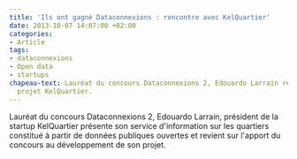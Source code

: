 ```yaml
---
title: 'Ils ont gagné Dataconnexions : rencontre avec KelQuartier'
date: 2013-10-07 14:07:00 +02:00
categories:
- Article
tags:
- dataconnexions
- Open data
- startups
chapeau-text: Lauréat du concours Dataconnexions 2, Edouardo Larrain revient sur son
  projet KelQuartier.
---
```


Lauréat du concours Dataconnexions 2, Edouardo Larrain, président de la startup KelQuartier présente son service d'information sur les quartiers constitué à partir de données publiques ouvertes et revient sur l'apport du concours au développement de son projet.